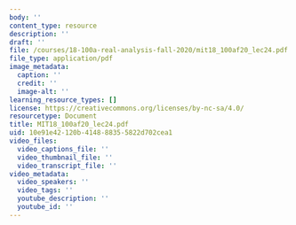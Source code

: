 ```yaml
---
body: ''
content_type: resource
description: ''
draft: ''
file: /courses/18-100a-real-analysis-fall-2020/mit18_100af20_lec24.pdf
file_type: application/pdf
image_metadata:
  caption: ''
  credit: ''
  image-alt: ''
learning_resource_types: []
license: https://creativecommons.org/licenses/by-nc-sa/4.0/
resourcetype: Document
title: MIT18_100af20_lec24.pdf
uid: 10e91e42-120b-4148-8835-5822d702cea1
video_files:
  video_captions_file: ''
  video_thumbnail_file: ''
  video_transcript_file: ''
video_metadata:
  video_speakers: ''
  video_tags: ''
  youtube_description: ''
  youtube_id: ''
---
```


